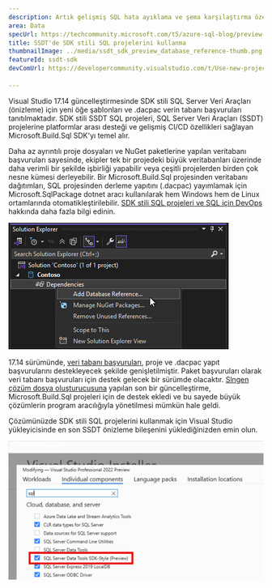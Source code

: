 ```yaml
---
description: Artık gelişmiş SQL hata ayıklama ve şema karşılaştırma özellikleriyle SQL Server Veri Araçları projelerinizde SDK stili proje dosyası biçimini kullanabilirsiniz.
area: Data
specUrl: https://techcommunity.microsoft.com/t5/azure-sql-blog/preview-release-of-sdk-style-sql-projects-in-visual-studio-2022/ba-p/4240616
title: SSDT'de SDK stili SQL projelerini kullanma
thumbnailImage: ../media/ssdt_sdk_preview_database_reference-thumb.png
featureId: ssdt-sdk
devComUrl: https://developercommunity.visualstudio.com/t/Use-new-project-file-format-for-sqlproj/480461

---
```



Visual Studio 17.14 güncelleştirmesinde SDK stili SQL Server Veri Araçları (önizleme) için yeni öğe şablonları ve .dacpac verin tabanı başvuruları tanıtılmaktadır. SDK stili SSDT SQL projeleri, SQL Server Veri Araçları (SSDT) projelerine platformlar arası desteği ve gelişmiş CI/CD özellikleri sağlayan Microsoft.Build.Sql SDK'yı temel alır.

Daha az ayrıntılı proje dosyaları ve NuGet paketlerine yapılan veritabanı başvuruları sayesinde, ekipler tek bir projedeki büyük veritabanları üzerinde daha verimli bir şekilde işbirliği yapabilir veya çeşitli projelerden birden çok nesne kümesi derleyebilir. Bir Microsoft.Build.Sql projesinden veritabanı dağıtımları, SQL projesinden derleme yapıtını (.dacpac) yayımlamak için Microsoft.SqlPackage dotnet aracı kullanılarak hem Windows hem de Linux ortamlarında otomatikleştirilebilir. [SDK stili SQL projeleri ve SQL için DevOps](https://aka.ms/sqlprojects) hakkında daha fazla bilgi edinin.

![SDK tarzı SQL Server Veri Araçlarına veri tabanı başvurusunun eklenmesi](../media/ssdt_sdk_preview_database_reference.png)

17.14 sürümünde, [veri tabanı başvuruları](https://learn.microsoft.com/sql/tools/sql-database-projects/concepts/database-references?pivots=sq1-visual-studio-sdk), proje ve .dacpac yapıt başvurularını destekleyecek şekilde genişletilmiştir. Paket başvuruları olarak veri tabanı başvuruları için destek gelecek bir sürümde olacaktır. [Slngen çözüm dosya oluşturucusuna](https://github.com/microsoft/slngen) yapılan son bir güncelleştirme, Microsoft.Build.Sql projeleri için de destek ekledi ve bu sayede büyük çözümlerin program aracılığıyla yönetilmesi mümkün hale geldi.

Çözümünüzde SDK stili SQL projelerini kullanmak için Visual Studio yükleyicisinde en son SSDT önizleme bileşenini yüklediğinizden emin olun.

![Yükleyici önizleme SSDT özelliğini etkinleştirme](../media/ssdt_preview_installer.png)
